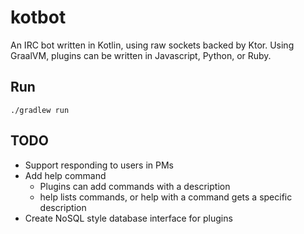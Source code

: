 # kotbot
An IRC bot written in Kotlin, using raw sockets backed by Ktor. Using GraalVM, plugins can be written in Javascript, Python, or Ruby.

## Run
```shell
./gradlew run
```

## TODO
- Support responding to users in PMs
- Add help command
  - Plugins can add commands with a description
  - help lists commands, or help with a command gets a specific description
- Create NoSQL style database interface for plugins
